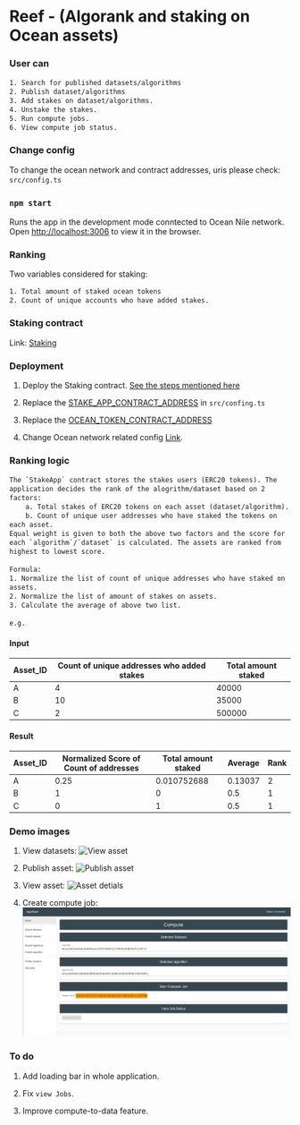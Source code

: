 # Reef - (Algorank and staking on Ocean assets)

### User can

    1. Search for published datasets/algorithms
    2. Publish dataset/algorithms
    3. Add stakes on dataset/algorithms.
    4. Unstake the stakes.
    5. Run compute jobs.
    6. View compute job status.

### Change config

To change the ocean network and contract addresses, uris please check: `src/config.ts`

### `npm start`

Runs the app in the development mode conntected to Ocean Nile network.
Open [http://localhost:3006](http://localhost:3006) to view it in the browser.

### Ranking

Two variables considered for staking:

    1. Total amount of staked ocean tokens
    2. Count of unique accounts who have added stakes.

### Staking contract

Link: [Staking ](https://github.com/akshay-ap/StakeToken)

### Deployment

1. Deploy the Staking contract. [See the steps mentioned here](https://github.com/akshay-ap/StakeToken)

2. Replace the [STAKE_APP_CONTRACT_ADDRESS](https://github.com/akshay-ap/reef/blob/40f71d87d3f6af3faab51cf7f1c6b03695eed6eb/src/config.ts#L21) in `src/confing.ts`

3. Replace the [OCEAN_TOKEN_CONTRACT_ADDRESS](https://github.com/akshay-ap/reef/blob/40f71d87d3f6af3faab51cf7f1c6b03695eed6eb/src/config.ts#L22)

4. Change Ocean network related config [Link](https://github.com/akshay-ap/reef/blob/master/src/config.ts).

### Ranking logic

    The `StakeApp` contract stores the stakes users (ERC20 tokens). The application decides the rank of the alogrithm/dataset based on 2 factors: 
        a. Total stakes of ERC20 tokens on each asset (dataset/algorithm).
        b. Count of unique user addresses who have staked the tokens on each asset.
    Equal weight is given to both the above two factors and the score for each `algorithm`/`dataset` is calculated. The assets are ranked from highest to lowest score.

    Formula:
    1. Normalize the list of count of unique addresses who have staked on assets.
    2. Normalize the list of amount of stakes on assets.
    3. Calculate the average of above two list.

    e.g.

#### Input

| Asset_ID | Count of unique addresses who added stakes | Total amount staked |
|----------|--------------------------------------------|---------------------|
| A        | 4                                          | 40000               |
| B        | 10                                         | 35000               |
| C        | 2                                          | 500000              |

#### Result

| Asset_ID | Normalized Score of Count of addresses | Total amount staked | Average | Rank |
|----------|----------------------------------------|---------------------|---------|------|
| A        | 0.25                                   | 0.010752688         | 0.13037 | 2    |
| B        | 1                                      | 0                   | 0.5     | 1    |
| C        | 0                                      | 1                   | 0.5     | 1    |

### Demo images

1. View datasets:
    ![View asset](images/view_assets.png)

2. Publish asset:
    ![Publish asset](images/publish.png)

3. View asset:
    ![Asset detials](images/asset_details.png)

4. Create compute job:
    ![Compute](images/compute.png)


### To do

1. Add loading bar in whole application.

2. Fix `view Jobs`.

3. Improve compute-to-data feature.